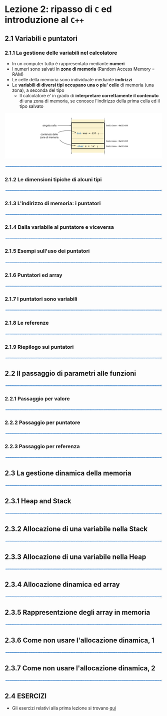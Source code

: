 # Lezione 2: ripasso di ```C``` ed introduzione al ```C++```

## 2.1 Variabili e puntatori

### 2.1.1 La gestione delle variabili nel calcolatore

  * In un computer tutto è rappresentato mediante **numeri**
  * I numeri sono salvati in **zone di memoria** (Random Access Memory = RAM)
  * Le celle della memoria sono individuate mediante **indirizzi**
  * Le **variabili di diversi tipi occupano una o piu' celle** di memoria (una zona),
    a seconda del tipo
    * Il calcolatore e' in grado di **interpretare correttamente il contenuto** di una zona di memoria, 
      se conosce l'indirizzo della prima cella ed il tipo salvato

![cella](immagini/celle.png)

![linea](immagini/linea.png)

### 2.1.2 Le dimensioni tipiche di alcuni tipi 

![linea](immagini/linea.png)

### 2.1.3 L'indirizzo di memoria: i puntatori

![linea](immagini/linea.png)

### 2.1.4 Dalla variabile al puntatore e viceversa

![linea](immagini/linea.png)

### 2.1.5 Esempi sull'uso dei puntatori

![linea](immagini/linea.png)

### 2.1.6 Puntatori ed array

![linea](immagini/linea.png)

### 2.1.7 I puntatori sono variabili

![linea](immagini/linea.png)

### 2.1.8 Le referenze

![linea](immagini/linea.png)

### 2.1.9 Riepilogo sui puntatori

![linea](immagini/linea.png)

## 2.2 Il passaggio di parametri alle funzioni

![linea](immagini/linea.png)

### 2.2.1 Passaggio per valore

![linea](immagini/linea.png)

### 2.2.2 Passaggio per puntatore

![linea](immagini/linea.png)

### 2.2.3 Passaggio per referenza

![linea](immagini/linea.png)

## 2.3 La gestione dinamica della memoria

![linea](immagini/linea.png)

## 2.3.1 Heap and Stack

![linea](immagini/linea.png)

## 2.3.2 Allocazione di una variabile nella Stack

![linea](immagini/linea.png)

## 2.3.3 Allocazione di una variabile nella Heap

![linea](immagini/linea.png)

## 2.3.4 Allocazione dinamica ed array

![linea](immagini/linea.png)

## 2.3.5 Rappresentzione degli array in memoria

![linea](immagini/linea.png)

## 2.3.6 Come non usare l'allocazione dinamica, 1

![linea](immagini/linea.png)

## 2.3.7 Come non usare l'allocazione dinamica, 2

![linea](immagini/linea.png)

## 2.4 ESERCIZI

  * Gli esercizi relativi alla prima lezione si trovano [qui](ESERCIZI.md)


